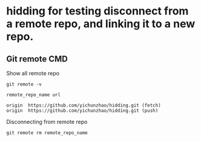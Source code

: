 # hidding for testing disconnect from a remote repo, and linking it to a new repo.

## Git remote CMD

Show all remote repo

```
git remote -v

remote_repo_name url

origin  https://github.com/yichunzhao/hidding.git (fetch)
origin  https://github.com/yichunzhao/hidding.git (push)
```

Disconnecting from remote repo

```
git remote rm remote_repo_name 

```
